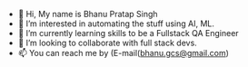 - 👋 Hi, My name is Bhanu Pratap Singh
- 👀 I’m interested in automating the stuff using AI, ML.
- 🌱 I’m currently learning skills to be a Fullstack QA Engineer
- 💞️ I’m looking to collaborate with full stack devs.
- 📫 You can reach me by (E-mail(bhanu.gcs@gmail.com)

<!---
bp-singh/bp-singh is a ✨ special ✨ repository because its `README.md` (this file) appears on your GitHub profile.
You can click the Preview link to take a look at your changes.
--->
